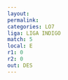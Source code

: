 ```yaml
---
layout: 
permalink: 
categories: LO7
liga: LIGA INDIGO
match: 5
local: E
r1: 0
r2: 0
out: DES
---
```

